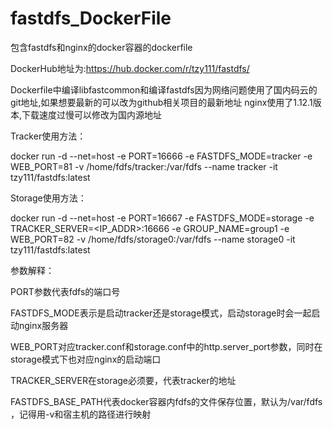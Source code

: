 # fastdfs_DockerFile
包含fastdfs和nginx的docker容器的dockerfile

DockerHub地址为:https://hub.docker.com/r/tzy111/fastdfs/

Dockerfile中编译libfastcommon和编译fastdfs因为网络问题使用了国内码云的git地址,如果想要最新的可以改为github相关项目的最新地址
nginx使用了1.12.1版本,下载速度过慢可以修改为国内源地址

Tracker使用方法：

docker run -d --net=host -e PORT=16666 -e FASTDFS_MODE=tracker -e WEB_PORT=81 -v /home/fdfs/tracker:/var/fdfs --name tracker -it tzy111/fastdfs:latest

Storage使用方法：

docker run -d --net=host -e PORT=16667 -e FASTDFS_MODE=storage -e TRACKER_SERVER=<IP_ADDR>:16666 -e GROUP_NAME=group1 -e WEB_PORT=82 -v /home/fdfs/storage0:/var/fdfs --name storage0 -it tzy111/fastdfs:latest

参数解释：

PORT参数代表fdfs的端口号

FASTDFS_MODE表示是启动tracker还是storage模式，启动storage时会一起启动nginx服务器

WEB_PORT对应tracker.conf和storage.conf中的http.server_port参数，同时在storage模式下也对应nginx的启动端口

TRACKER_SERVER在storage必须要，代表tracker的地址

FASTDFS_BASE_PATH代表docker容器内fdfs的文件保存位置，默认为/var/fdfs ，记得用-v和宿主机的路径进行映射
